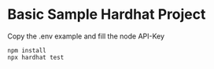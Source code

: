 # Basic Sample Hardhat Project

Copy the .env example and fill the node API-Key

```shell
npm install
npx hardhat test
```
